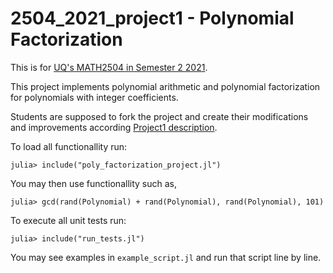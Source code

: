 # 2504_2021_project1 - Polynomial Factorization

This is for [UQ's MATH2504 in Semester 2 2021](https://courses.smp.uq.edu.au/MATH2504/).

This project implements polynomial arithmetic and polynomial factorization for polynomials with integer coefficients. 

Students are supposed to fork the project and create their modifications and improvements according [Project1 description](https://courses.smp.uq.edu.au/MATH2504/assessment_html/project1.html).

To load all functionallity run:

```
julia> include("poly_factorization_project.jl")
```

You may then use functionallity such as,

```
julia> gcd(rand(Polynomial) + rand(Polynomial), rand(Polynomial), 101)
```

To execute all unit tests run:

```
julia> include("run_tests.jl")
```

You may see examples in `example_script.jl` and run that script line by line.
